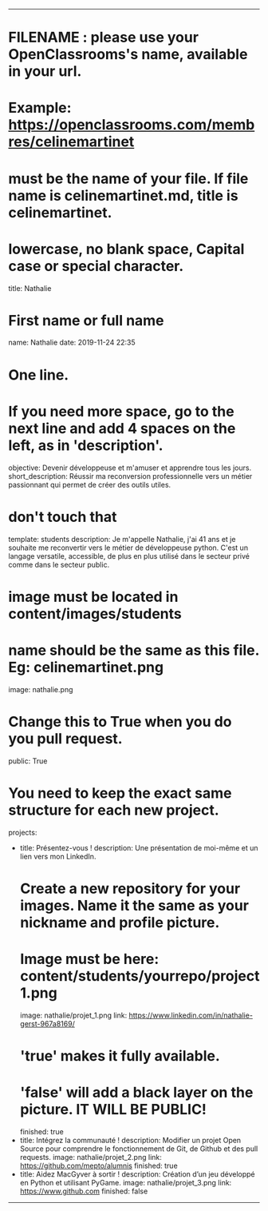 ﻿---

# FILENAME : please use your OpenClassrooms's name, available in your url.
# Example: https://openclassrooms.com/membres/celinemartinet
# must be the name of your file. If file name is celinemartinet.md, title is celinemartinet.
# lowercase, no blank space, Capital case or special character.
title: Nathalie

# First name or full name
name: Nathalie
date: 2019-11-24 22:35

# One line.
# If you need more space, go to the next line and add 4 spaces on the left, as in 'description'.
objective: Devenir développeuse et m'amuser et apprendre tous les jours.
short_description: Réussir ma reconversion professionnelle vers un métier passionnant qui permet de créer des outils utiles.

# don't touch that
template: students
description:
    Je m'appelle Nathalie, j'ai 41 ans et je souhaite me reconvertir vers le
    métier de développeuse python. C'est un langage versatile, accessible,
    de plus en plus utilisé dans le secteur privé comme dans le secteur public.

# image must be located in content/images/students
# name should be the same as this file. Eg: celinemartinet.png
image: nathalie.png

# Change this to True when you do you pull request.
public: True

# You need to keep the exact same structure for each new project.
projects:
  - title: Présentez-vous !
    description: Une présentation de moi-même et un lien vers mon LinkedIn.
    # Create a new repository for your images. Name it the same as your nickname and profile picture.
    # Image must be here: content/students/yourrepo/project1.png
    image: nathalie/projet_1.png
    link: https://www.linkedin.com/in/nathalie-gerst-967a8169/
    # 'true' makes it fully available.
    # 'false' will add a black layer on the picture. IT WILL BE PUBLIC!
    finished: true
  - title: Intégrez la communauté !
    description: Modifier un projet Open Source pour comprendre le fonctionnement de Git, de Github et des pull requests. 
    image: nathalie/projet_2.png
    link: https://github.com/mepto/alumnis
    finished: true
  - title: Aidez MacGyver à sortir !
    description: Création d’un jeu développé en Python et utilisant PyGame.
    image: nathalie/projet_3.png
    link: https://www.github.com
    finished: false
---